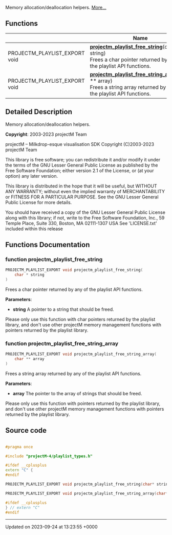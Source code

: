 Memory allocation/deallocation helpers.  [More...](#detailed-description)

## Functions

|                | Name           |
| -------------- | -------------- |
| PROJECTM_PLAYLIST_EXPORT void | **[projectm_playlist_free_string](/projectmapi/playlist/playlist__memory.md#function-projectm-playlist-free-string)**(char * string)<br>Frees a char pointer returned by any of the playlist API functions.  |
| PROJECTM_PLAYLIST_EXPORT void | **[projectm_playlist_free_string_array](/projectmapi/playlist/playlist__memory.md#function-projectm-playlist-free-string-array)**(char ** array)<br>Frees a string array returned by any of the playlist API functions.  |

## Detailed Description

Memory allocation/deallocation helpers. 

**Copyright**: 2003-2023 projectM Team


projectM &ndash; Milkdrop-esque visualisation SDK Copyright (C)2003-2023 projectM Team

This library is free software; you can redistribute it and/or modify it under the terms of the GNU Lesser General Public License as published by the Free Software Foundation; either version 2.1 of the License, or (at your option) any later version.

This library is distributed in the hope that it will be useful, but WITHOUT ANY WARRANTY; without even the implied warranty of MERCHANTABILITY or FITNESS FOR A PARTICULAR PURPOSE. See the GNU Lesser General Public License for more details.

You should have received a copy of the GNU Lesser General Public License along with this library; if not, write to the Free Software Foundation, Inc., 59 Temple Place, Suite 330, Boston, MA 02111-1307 USA See 'LICENSE.txt' included within this release 


## Functions Documentation

### function projectm_playlist_free_string

```cpp
PROJECTM_PLAYLIST_EXPORT void projectm_playlist_free_string(
    char * string
)
```

Frees a char pointer returned by any of the playlist API functions. 

**Parameters**: 

  * **string** A pointer to a string that should be freed. 


Please only use this function with char pointers returned by the playlist library, and don't use other projectM memory management functions with pointers returned by the playlist library.


### function projectm_playlist_free_string_array

```cpp
PROJECTM_PLAYLIST_EXPORT void projectm_playlist_free_string_array(
    char ** array
)
```

Frees a string array returned by any of the playlist API functions. 

**Parameters**: 

  * **array** The pointer to the array of strings that should be freed. 


Please only use this function with pointers returned by the playlist library, and don't use other projectM memory management functions with pointers returned by the playlist library.




## Source code

```cpp

#pragma once

#include "projectM-4/playlist_types.h"

#ifdef __cplusplus
extern "C" {
#endif

PROJECTM_PLAYLIST_EXPORT void projectm_playlist_free_string(char* string);

PROJECTM_PLAYLIST_EXPORT void projectm_playlist_free_string_array(char** array);

#ifdef __cplusplus
} // extern "C"
#endif
```


-------------------------------

Updated on 2023-09-24 at 13:23:55 +0000

